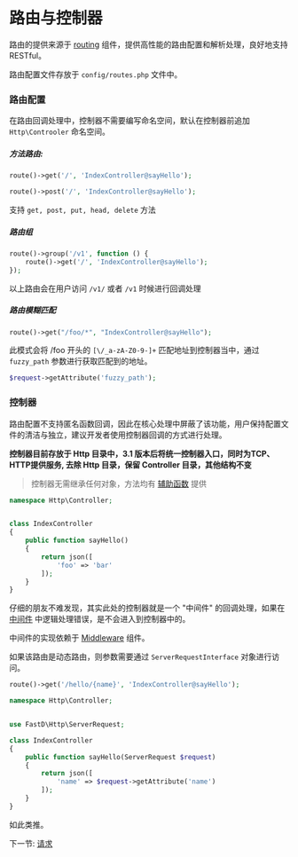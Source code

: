 # 路由与控制器

路由的提供来源于 [routing](https://github.com/JanHuang/routing) 组件，提供高性能的路由配置和解析处理，良好地支持 RESTful。

路由配置文件存放于 `config/routes.php` 文件中。

### 路由配置

在路由回调处理中，控制器不需要编写命名空间，默认在控制器前追加 `Http\Controoler` 命名空间。

##### 方法路由:
 
```php
route()->get('/', 'IndexController@sayHello');
``` 

```php
route()->post('/', 'IndexController@sayHello');
```

支持 `get, post, put, head, delete` 方法

##### 路由组

```php
route()->group('/v1', function () {
    route()->get('/', 'IndexController@sayHello');
});
```

以上路由会在用户访问 `/v1/` 或者 `/v1` 时候进行回调处理

##### 路由模糊匹配

```php
route()->get("/foo/*", "IndexController@sayHello");
```

此模式会将 /foo 开头的 `[\/_a-zA-Z0-9-]+` 匹配地址到控制器当中，通过 `fuzzy_path` 参数进行获取匹配到的地址。

```php
$request->getAttribute('fuzzy_path');
```

### 控制器

路由配置不支持匿名函数回调，因此在核心处理中屏蔽了该功能，用户保持配置文件的清洁与独立，建议开发者使用控制器回调的方式进行处理。

**控制器目前存放于 Http 目录中，3.1 版本后将统一控制器入口，同时为TCP、HTTP提供服务, 去除 Http 目录，保留 Controller 目录，其他结构不变**

> 控制器无需继承任何对象，方法均有 [辅助函数](3-5-helpers.md) 提供

```php
namespace Http\Controller;


class IndexController
{
    public function sayHello()
    {
        return json([
            'foo' => 'bar'
        ]);
    }
}
```

仔细的朋友不难发现，其实此处的控制器就是一个 "中间件" 的回调处理，如果在 [中间件](3-2-middleware.md) 中逻辑处理错误，是不会进入到控制器中的。

中间件的实现依赖于 [Middleware](https://github.com/JanHuang/middleware) 组件。

如果该路由是动态路由，则参数需要通过 `ServerRequestInterface` 对象进行访问。

```php
route()->get('/hello/{name}', 'IndexController@sayHello');
```

```php
namespace Http\Controller;


use FastD\Http\ServerRequest;

class IndexController
{
    public function sayHello(ServerRequest $request)
    {
        return json([
            'name' => $request->getAttribute('name')
        ]);
    }
}
```

如此类推。

下一节: [请求](2-2-request-handling.md)
